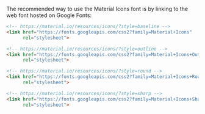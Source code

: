 The recommended way to use the Material Icons font is by linking to the web font hosted on Google Fonts:

```html
<!-- https://material.io/resources/icons/?style=baseline -->
<link href="https://fonts.googleapis.com/css2?family=Material+Icons"
      rel="stylesheet">

<!-- https://material.io/resources/icons/?style=outline -->
<link href="https://fonts.googleapis.com/css2?family=Material+Icons+Outlined"
      rel="stylesheet">

<!-- https://material.io/resources/icons/?style=round -->
<link href="https://fonts.googleapis.com/css2?family=Material+Icons+Round"
      rel="stylesheet">

<!-- https://material.io/resources/icons/?style=sharp -->
<link href="https://fonts.googleapis.com/css2?family=Material+Icons+Sharp"
      rel="stylesheet">
```
